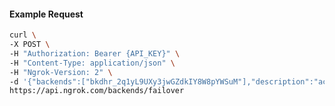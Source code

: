<!-- Code generated for API Clients. DO NOT EDIT. -->

#### Example Request

```bash
curl \
-X POST \
-H "Authorization: Bearer {API_KEY}" \
-H "Content-Type: application/json" \
-H "Ngrok-Version: 2" \
-d '{"backends":["bkdhr_2q1yL9UXy3jwGZdkIY8W8pYWSuM"],"description":"acme failover","metadata":"{\"environment\": \"staging\"}"}' \
https://api.ngrok.com/backends/failover
```
